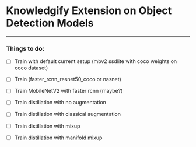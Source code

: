 # Knowledgify Extension on Object Detection Models
---

### Things to do:

- [ ] Train with default current setup (mbv2 ssdlite with coco weights on coco dataset)
- [ ] Train (faster_rcnn_resnet50_coco or nasnet)
- [ ] Train MobileNetV2 with faster rcnn (maybe?)
- [ ] Train distillation with no augmentation
- [ ] Train distillation with classical augmentation
- [ ] Train distillation with mixup
- [ ] Train distillation with manifold mixup


